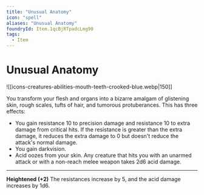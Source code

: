 ```yaml
---
title: "Unusual Anatomy"
icon: "spell"
aliases: "Unusual Anatomy"
foundryId: Item.1qcBjRTpadcLmg90
tags:
  - Item
---
```


# Unusual Anatomy
![[icons-creatures-abilities-mouth-teeth-crooked-blue.webp|150]]

You transform your flesh and organs into a bizarre amalgam of glistening skin, rough scales, tufts of hair, and tumorous protuberances. This has three effects:

*   You gain resistance 10 to precision damage and resistance 10 to extra damage from critical hits. If the resistance is greater than the extra damage, it reduces the extra damage to 0 but doesn't reduce the attack's normal damage.
*   You gain darkvision.
*   Acid oozes from your skin. Any creature that hits you with an unarmed attack or with a non-reach melee weapon takes 2d6 acid damage.

* * *

**Heightened (+2)** The resistances increase by 5, and the acid damage increases by 1d6.


